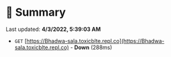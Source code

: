# 📖 Summary
Last updated: **4/3/2022, 5:39:03 AM**

- `GET` [https://Bhadwa-sala.toxicblte.repl.co](https://Bhadwa-sala.toxicblte.repl.co) - **Down** (288ms)
